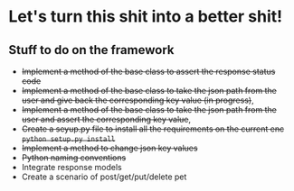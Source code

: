 # Let's turn this shit into a better shit!



## Stuff to do on the framework

- ~~Implement a method of the base class to assert the response status code~~
- ~~Implement a method of the base class to take the json path from the user and give back the corresponding key value (in progress)~~,
- ~~Implement a method of the base class to take the json path from the user and assert the corresponding key value~~,
- ~~Create a seyup.py file to install all the requirements on the current enc ```python setup.py install```~~
- ~~Implement a method to change json key values~~
- ~~Python naming conventions~~
- Integrate response models
- Create a scenario of post/get/put/delete pet
